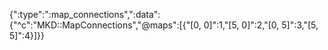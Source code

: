 {":type":":map_connections",":data":{"^c":"MKD::MapConnections","@maps":[{"[0, 0]":1,"[5, 0]":2,"[0, 5]":3,"[5, 5]":4}]}}